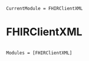 ```@meta
CurrentModule = FHIRClientXML
```

# FHIRClientXML

```@index
```

```@autodocs
Modules = [FHIRClientXML]
```
